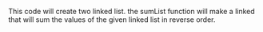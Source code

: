 This code will create two linked list.
the sumList function will make a linked that will sum the values of the given linked list in reverse order.
